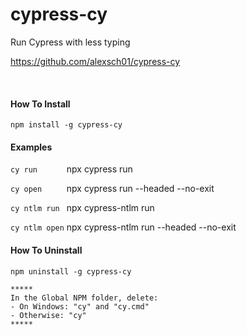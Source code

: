 # cypress-cy

Run Cypress with less typing

https://github.com/alexsch01/cypress-cy

<br>

#### How To Install

```
npm install -g cypress-cy
```

#### Examples

`cy run      ` npx cypress run

`cy open     ` npx cypress run --headed --no-exit

`cy ntlm run ` npx cypress-ntlm run

`cy ntlm open` npx cypress-ntlm run --headed --no-exit

#### How To Uninstall

```
npm uninstall -g cypress-cy

*****
In the Global NPM folder, delete:
- On Windows: "cy" and "cy.cmd"
- Otherwise: "cy"
*****
```
